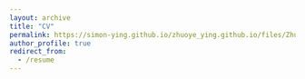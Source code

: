 ```yaml
---
layout: archive
title: "CV"
permalink: https://simon-ying.github.io/zhuoye_ying.github.io/files/Zhuoye_Resume.pdf
author_profile: true
redirect_from:
  - /resume
---
```

